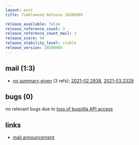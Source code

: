 ```yaml
---
layout: post
title: Tumbleweed Release 20200905

release_available: false
release_reference_count: 3
release_reference_count_mail: 3
release_score: 94
release_stability_level: stable
release_version: 20200905
---
```


## mail (1:3)

- [no summary given](https://github.com/boombatower/tumbleweed-review/issues/10) (3 refs); [2021-02.2938](https://github.com/boombatower/tumbleweed-review/issues/10), [2021-03.2329](https://github.com/boombatower/tumbleweed-review/issues/10)

## bugs (0)

<!--more-->

no relevant bugs due to [loss of bugzilla API access](https://bugzilla.opensuse.org/show_bug.cgi?id=1157722)



## links

- [mail announcement](https://github.com/boombatower/tumbleweed-review/issues/10)
